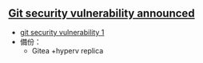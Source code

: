 <style> 
.imgBox{
  display: flex; 
  flex-direction: column; 
  margin: 5%; 
  justify-content: center;
  border: 2px solid black;
}
</style>

<!--  style  -->

###### <!-- ref -->

[git security vulnerability announced]: https://github.blog/2022-04-12-git-security-vulnerability-announced/
[git security vulnerability 1]: https://stackoverflow.com/questions/71849415/cannot-add-parent-directory-to-safe-directory-on-git

 <!-- ref -->

## [Git security vulnerability announced]

- [git security vulnerability 1]
- 備份：
  - Gitea +hyperv replica
